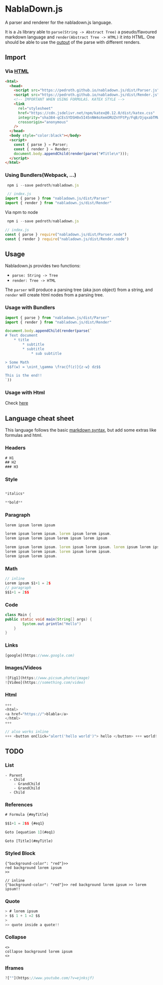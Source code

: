 # NablaDown.js

A parser and renderer for the nabladown.js language.

It is a Js library able to `parse(String -> Abstract Tree)` a pseudo/flavoured markdown language and `render(Abstract Tree -> HTML)` it into HTML.
One should be able to use the [output](https://en.wikipedia.org/wiki/Abstract_syntax_tree) of the parse with different renders.

## Import

### Via [HTML](https://jsfiddle.net/Luzsbqe3/4/)

```html
<html>
  <head>
    <script src="https://pedroth.github.io/nabladown.js/dist/Parser.js"></script>
    <script src="https://pedroth.github.io/nabladown.js/dist/Render.js"></script>
    <!-- IMPORTANT WHEN USING FORMULAS. KATEX STYLE -->
    <link
      rel="stylesheet"
      href="https://cdn.jsdelivr.net/npm/katex@0.12.0/dist/katex.css"
      integrity="sha384-qCEsSYDSH0x5I45nNW4oXemORUZnYFtPy/FqB/OjqxabTMW5HVaaH9USK4fN3goV"
      crossorigin="anonymous"
    />
  </head>
  <body style="color:black"></body>
  <script>
    const { parse } = Parser;
    const { render } = Render;
    document.body.appendChild(render(parse("#Title\n")));
  </script>
</html>
```

### Using Bundlers(Webpack, ...)

```javascript
 npm i --save pedroth/nabladown.js

 // index.js
import { parse } from "nabladown.js/dist/Parser"
import { render } from "nabladown.js/dist/Render"
```

Via npm to node

```javascript
 npm i --save pedroth/nabladown.js

// index.js
const { parse } require("nabladown.js/dist/Parser.node")
const { render } require("nabladown.js/dist/Render.node")
```

## Usage

Nabladown.js provides two functions:

- `parse: String -> Tree`
- `render: Tree -> HTML`

The `parser` will produce a parsing tree (aka json object) from a string, and `render` will create html nodes from a parsing tree.

### Usage with Bundlers

```javascript
import { parse } from "nabladown.js/dist/Parser"
import { render } from "nabladown.js/dist/Render"

document.body.appendChild(render(parse(`
# Text document
	* title
		* subtitle
		* subtitle
			* sub subtitle

> Some Math
 $$f(w) = \oint_\gamma \frac{f(z)}{z-w} dz$$

This is the end!!
`))
```

### Usage with Html

Check [here](https://jsfiddle.net/Luzsbqe3/4/)

## Language cheat sheet

This language follows the basic [markdown syntax](https://www.markdownguide.org/cheat-sheet/), but add some extras like formulas and html.

### Headers

```javascript
# H1
## H2
### H3
```

### Style

```javascript

*italics*

**bold**
```

### Paragraph

```javascript
lorem ipsum lorem ipsum

lorem ipsum lorem ipsum. lorem ipsum lorem ipsum.
lorem ipsum lorem ipsum lorem ipsum lorem ipsum

lorem ipsum lorem ipsum. lorem ipsum lorem ipsum. lorem ipsum lorem ipsum
lorem ipsum lorem ipsum. lorem ipsum lorem ipsum.
lorem ipsum lorem ipsum.
```

### Math

```javascript
// inline
Lorem ipsum $1+1 = 2$
// paragraph
$$1+1 = 2$$
```

### Code

```java
class Main {
public static void main(String[] args) {
		System.out.println("Hello")
	}
}
```

### Links

```javascript
[google](https://www.google.com)
```

### Images/Videos

```javascript
![Fig1](https://www.picsum.photo/image)
![Video](https://something.com/video)
```

### Html

```javascript
+++
<html>
<a href="https://">blabla</a>
</html>
+++

// also works inline
+++ <button onClick="alert('hello world')"> hello </button> +++ world!!
```

## TODO

### List

```
- Parent
  - Child
    - GrandChild
    - GrandChild
  - Child

```

### References

```javascript
# Formula {#myTitle}

$$1+1 = 2$$ {#eq1}

Goto [equation 1](#eq1)

Goto [Title](#myTitle)
```

### Styled Block

```
{"background-color": "red"}>>
red background lorem ipsum
>>
```

```
// inline
{"background-color": "red"}>> red background lorem ipsum >> lorem ipsum!!
```

### Quote

```javascript
> # lorem ipsum
> $$ 1 + 1 =2 $$
>
>> quote inside a quote!!
```

### Collapse

```
<>
collapse background lorem ipsum
<>
```

### Iframes

```javascript
?[""](https://www.youtube.com/?v=ejnksjf)
```
